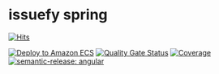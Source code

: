 # issuefy spring
[![Hits](https://hits.seeyoufarm.com/api/count/incr/badge.svg?url=https%3A%2F%2Fgithub.com%2F2024-Iris%2Fissuefy-spring%2F&count_bg=%23948DED&title_bg=%23555555&icon=&icon_color=%23E7E7E7&title=Issuefy&edge_flat=false)](https://hits.seeyoufarm.com)    
     
[![Deploy to Amazon ECS](https://github.com/2024-Iris/issuefy-spring/actions/workflows/ecs_deploy.yml/badge.svg)](https://github.com/2024-Iris/issuefy-spring/actions/workflows/ecs_deploy.yml)
[![Quality Gate Status](https://sonarcloud.io/api/project_badges/measure?project=2024-Iris_issuefy-spring&metric=alert_status)](https://sonarcloud.io/summary/new_code?id=2024-Iris_issuefy-spring)
[![Coverage](https://sonarcloud.io/api/project_badges/measure?project=2024-Iris_issuefy-spring&metric=coverage)](https://sonarcloud.io/summary/new_code?id=2024-Iris_issuefy-spring)
[![semantic-release: angular](https://img.shields.io/badge/semantic--release-angular-e10079?logo=semantic-release)](https://github.com/semantic-release/semantic-release)